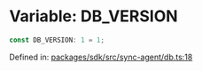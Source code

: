 # Variable: DB\_VERSION

```ts
const DB_VERSION: 1 = 1;
```

Defined in: [packages/sdk/src/sync-agent/db.ts:18](https://github.com/towns-protocol/towns/blob/0db1fd0ac7258e8db8cedfb6183e8eade8284fa1/packages/sdk/src/sync-agent/db.ts#L18)
